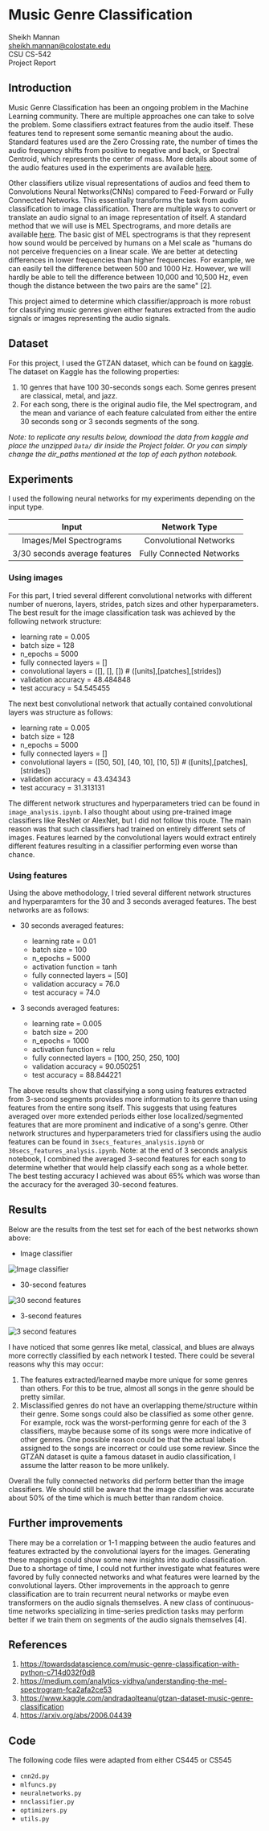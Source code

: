 # Music Genre Classification

Sheikh Mannan<br/>
sheikh.mannan@colostate.edu<br/>
CSU CS-542<br/>
Project Report<br/>

## Introduction

Music Genre Classification has been an ongoing problem in the Machine Learning community. There are multiple approaches one can take to solve the problem. Some classifiers extract features from the audio itself. These features tend to represent some semantic meaning about the audio. Standard features used are the Zero Crossing rate, the number of times the audio frequency shifts from positive to negative and back, or Spectral Centroid, which represents the center of mass. More details about some of the audio features used in the experiments are available [here](https://towardsdatascience.com/music-genre-classification-with-python-c714d032f0d8). 

Other classifiers utilize visual representations of audios and feed them to Convolutions Neural Networks(CNNs) compared to Feed-Forward or Fully Connected Networks. This essentially transforms the task from audio classification to image classification. There are multiple ways to convert or translate an audio signal to an image representation of itself. A standard method that we will use is MEL Spectrograms, and more details are available [here](https://medium.com/analytics-vidhya/understanding-the-mel-spectrogram-fca2afa2ce53). The basic gist of MEL spectrograms is that they represent how sound would be perceived by humans on a Mel scale as "humans do not perceive frequencies on a linear scale. We are better at detecting differences in lower frequencies than higher frequencies. For example, we can easily tell the difference between 500 and 1000 Hz. However, we will hardly be able to tell the difference between 10,000 and 10,500 Hz, even though the distance between the two pairs are the same" [2].

This project aimed to determine which classifier/approach is more robust for classifying music genres given either features extracted from the audio signals or images representing the audio signals. 

## Dataset

For this project, I used the GTZAN dataset, which can be found on [kaggle](https://www.kaggle.com/andradaolteanu/gtzan-dataset-music-genre-classification). The dataset on Kaggle has the following properties:

1. 10 genres that have 100 30-seconds songs each. Some genres present are classical, metal, and jazz. 
2. For each song, there is the original audio file, the Mel spectrogram, and the mean and variance of each feature calculated from either the entire 30 seconds song or 3 seconds segments of the song. 

*Note: to replicate any results below, download the data from kaggle and place the unzipped `Data/` dir inside the Project folder. Or you can simply change the dir_paths mentioned at the top of each python notebook.*

## Experiments

I used the following neural networks for my experiments depending on the input type.

|             Input             |       Network Type       |
|:-----------------------------:|:------------------------:|
|    Images/Mel Spectrograms    |  Convolutional Networks  |
| 3/30 seconds average features | Fully Connected Networks |


### Using images

For this part, I tried several different convolutional networks with different number of nuerons, layers, strides, patch sizes and other hyperparameters. The best result for the image classification task was achieved by the following network structure:

* learning rate = 0.005
* batch size = 128
* n_epochs = 5000	
* fully connected layers = []	
* convolutional layers = ([], [], [])   	#  ([units],[patches],[strides])
* validation accuracy = 48.484848	
* test accuracy = 54.545455

The next best convolutional network that actually contained convolutional layers was structure as follows:

* learning rate = 0.005
* batch size = 128
* n_epochs = 5000	
* fully connected layers = []	
* convolutional layers = ([50, 50], [40, 10], [10, 5])  	#  ([units],[patches],[strides])
* validation accuracy = 43.434343	
* test accuracy = 31.313131

The different network structures and hyperparameters tried can be found in `image_analysis.ipynb`. I also thought about using pre-trained image classifiers like ResNet or AlexNet, but I did not follow this route. The main reason was that such classifiers had trained on entirely different sets of images. Features learned by the convolutional layers would extract entirely different features resulting in a classifier performing even worse than chance.

### Using features

Using the above methodology, I tried several different network structures and hyperparamters for the 30 and 3 seconds averaged features. The best networks are as follows:

* 30 seconds averaged features:
    * learning rate = 0.01
    * batch size = 100
    * n_epochs = 5000
    * activation function = tanh
    * fully connected layers = [50]	
    * validation accuracy = 76.0	
    * test accuracy = 74.0 
    
* 3 seconds averaged features:
    * learning rate = 0.005
    * batch size = 200
    * n_epochs = 1000
    * activation function = relu
    * fully connected layers = [100, 250, 250, 100]
    * validation accuracy = 90.050251	
    * test accuracy = 88.844221

The above results show that classifying a song using features extracted from 3-second segments provides more information to its genre than using features from the entire song itself. This suggests that using features averaged over more extended periods either lose localized/segmented features that are more prominent and indicative of a song's genre. Other network structures and hyperparameters tried for classifiers using the audio features can be found in `3secs_features_analysis.ipynb` or `30secs_features_analysis.ipynb`. Note: at the end of 3 seconds analysis notebook, I combined the averaged 3-second features for each song to determine whether that would help classify each song as a whole better. The best testing accuracy I achieved was about 65% which was worse than the accuracy for the averaged 30-second features.

## Results

Below are the results from the test set for each of the best networks shown above:

* Image classifier

![Image classifier](best_image.png)

* 30-second features

![30 second features](best_30_secs.png)

* 3-second features

![3 second features](best_3_secs.png)


I have noticed that some genres like metal, classical, and blues are always more correctly classified by each network I tested. There could be several reasons why this may occur:

1. The features extracted/learned maybe more unique for some genres than others. For this to be true, almost all songs in the genre should be pretty similar.
2. Misclassified genres do not have an overlapping theme/structure within their genre. Some songs could also be classified as some other genre. For example, rock was the worst-performing genre for each of the 3 classifiers, maybe because some of its songs were more indicative of other genres. One possible reason could be that the actual labels assigned to the songs are incorrect or could use some review. Since the GTZAN dataset is quite a famous dataset in audio classification, I assume the latter reason to be more unlikely. 

Overall the fully connected networks did perform better than the image classifiers. We should still be aware that the image classifier was accurate about 50% of the time which is much better than random choice. 

## Further improvements

There may be a correlation or 1-1 mapping between the audio features and features extracted by the convolutional layers for the images. Generating these mappings could show some new insights into audio classification. Due to a shortage of time, I could not further investigate what features were favored by fully connected networks and what features were learned by the convolutional layers. Other improvements in the approach to genre classification are to train recurrent neural networks or maybe even transformers on the audio signals themselves. A new class of continuous-time networks specializing in time-series prediction tasks may perform better if we train them on segments of the audio signals themselves [4]. 

## References

1. https://towardsdatascience.com/music-genre-classification-with-python-c714d032f0d8
2. https://medium.com/analytics-vidhya/understanding-the-mel-spectrogram-fca2afa2ce53
3. https://www.kaggle.com/andradaolteanu/gtzan-dataset-music-genre-classification
4. https://arxiv.org/abs/2006.04439

## Code

The following code files were adapted from either CS445 or CS545
* `cnn2d.py`
* `mlfuncs.py`
* `neuralnetworks.py`
* `nnclassifier.py`
* `optimizers.py`
* `utils.py`
